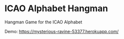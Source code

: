 # ICAO Alphabet Hangman
Hangman Game for the ICAO Alphabet

Demo: https://mysterious-ravine-53377.herokuapp.com/
